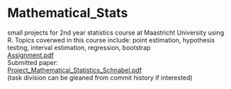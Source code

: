 # Mathematical_Stats
small projects for 2nd year statistics course at Maastricht University using R.
Topics coverwed in this course include: point estimation, hypothesis testing, interval estimation, regression, bootstrap
<br/>
[Assignment.pdf](https://github.com/tobias-schnabel/Mathematical-Stats/files/8335873/EBC2107_Project_2022.pdf) <br/>
Submitted paper: <br/>
[Project_Mathematical_Statistics_Schnabel.pdf](https://github.com/tobias-schnabel/Mathematical-Stats/files/8447125/Project_Mathematical_Statistics_Schnabel.pdf)
<br/>
(task division can be gleaned from commit history if interested)

